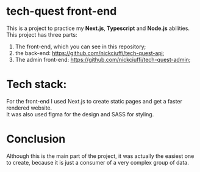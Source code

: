 # tech-quest front-end

This is a project to practice my **Next.js**, **Typescript** and **Node.js** abilities. <br>
This project has three parts: <br>
1. The front-end, which you can see in this repository;
2. the back-end: https://github.com/nickciuffi/tech-quest-api;
3. The admin front-end: https://github.com/nickciuffi/tech-quest-admin;

# Tech stack:

For the front-end I used Next.js to create static pages and get a faster rendered website. <br>
It was also used figma for the design and SASS for styling.

# Conclusion

Although this is the main part of the project, it was actually the easiest one to create, because it is just a consumer of a very complex group of data.
